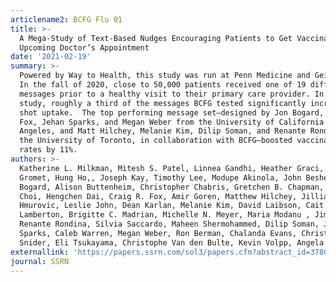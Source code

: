 ```yaml
---
articlename2: BCFG Flu 01
title: >-
  A Mega-Study of Text-Based Nudges Encouraging Patients to Get Vaccinated at an
  Upcoming Doctor’s Appointment
date: '2021-02-19'
summary: >-
  Powered by Way to Health, this study was run at Penn Medicine and Geisinger.
  In the fall of 2020, close to 50,000 patients received one of 19 different
  messages prior to a healthy visit to their primary care provider. In the new
  study, roughly a third of the messages BCFG tested significantly increased flu
  shot uptake.  The top performing message set—designed by Jon Bogard, Craig
  Fox, Jehan Sparks, and Megan Weber from the University of California at Los
  Angeles, and Matt Hilchey, Melanie Kim, Dilip Soman, and Renante Rondina from
  the University of Toronto, in collaboration with BCFG—boosted vaccination
  rates by 11%.
authors: >-
  Katherine L. Milkman, Mitesh S. Patel, Linnea Gandhi, Heather Graci, Dena
  Gromet, Hung Ho,, Joseph Kay, Timothy Lee, Modupe Akinola, John Beshears, Jon
  Bogard, Alison Buttenheim, Christopher Chabris, Gretchen B. Chapman, James J.
  Choi, Hengchen Dai, Craig R. Fox, Amir Goren, Matthew Hilchey, Jillian
  Hmurovic, Leslie John, Dean Karlan, Melanie Kim, David Laibson, Cait
  Lamberton, Brigitte C. Madrian, Michelle N. Meyer, Maria Modanu , Jimin Nam, ,
  Renante Rondina, Silvia Saccardo, Maheen Shermohammed, Dilip Soman, Jehan
  Sparks, Caleb Warren, Megan Weber, Ron Berman, Chalanda Evans, Christopher
  Snider, Eli Tsukayama, Christophe Van den Bulte, Kevin Volpp, Angela Duckworth
externallink: 'https://papers.ssrn.com/sol3/papers.cfm?abstract_id=3780267'
journal: SSRN
---
```


